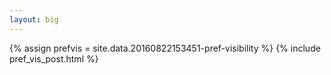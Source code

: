 ```yaml
---
layout: big
---
```

{% assign prefvis = site.data.20160822153451-pref-visibility %}
{% include pref_vis_post.html %}

